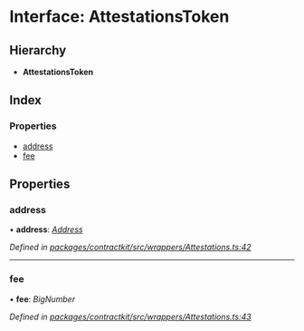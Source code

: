 # Interface: AttestationsToken

## Hierarchy

* **AttestationsToken**

## Index

### Properties

* [address](_wrappers_attestations_.attestationstoken.md#address)
* [fee](_wrappers_attestations_.attestationstoken.md#fee)

## Properties

###  address

• **address**: *[Address](../modules/_base_.md#address)*

*Defined in [packages/contractkit/src/wrappers/Attestations.ts:42](https://github.com/celo-org/celo-monorepo/blob/master/packages/contractkit/src/wrappers/Attestations.ts#L42)*

___

###  fee

• **fee**: *BigNumber*

*Defined in [packages/contractkit/src/wrappers/Attestations.ts:43](https://github.com/celo-org/celo-monorepo/blob/master/packages/contractkit/src/wrappers/Attestations.ts#L43)*
